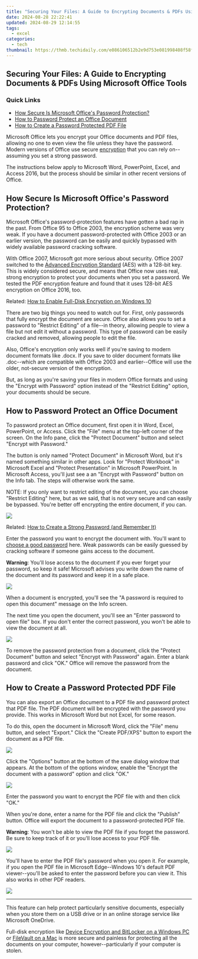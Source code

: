 ```yaml
---
title: "Securing Your Files: A Guide to Encrypting Documents & PDFs Using Microsoft Office Tools"
date: 2024-08-28 22:22:41
updated: 2024-08-29 12:14:55
tags:
  - excel
categories:
  - tech
thumbnail: https://thmb.techidaily.com/e086106512b2e9d753e081998408f58f33739fa1f0e7070951ebc50a7e45bfdb.jpg
---
```


## Securing Your Files: A Guide to Encrypting Documents & PDFs Using Microsoft Office Tools

### Quick Links

* [How Secure Is Microsoft Office's Password Protection?](https://phone-solutions.techidaily.com/in-2024-life360-learn-how-everything-works-on-xiaomi-civi-3-drfone-by-drfone-virtual-android/)
* [How to Password Protect an Office Document](https://iphone-unlock.techidaily.com/in-2024-what-does-jailbreaking-apple-iphone-7-i-do-get-answers-here-drfone-by-drfone-ios/)
* [How to Create a Password Protected PDF File](https://screen-activity-recording.techidaily.com/updated-free-guide-to-premium-mp4-screen-recorders/)

 Microsoft Office lets you encrypt your Office documents and PDF files, allowing no one to even view the file unless they have the password. Modern versions of Office use secure [encryption](https://screen-sharing-recording.techidaily.com/updated-in-2024-the-ultimate-guide-to-finding-your-ideal-recorder-macos/) that you can rely on--assuming you set a strong password.

 The instructions below apply to Microsoft Word, PowerPoint, Excel, and Access 2016, but the process should be similar in other recent versions of Office.

##  How Secure Is Microsoft Office's Password Protection?

 Microsoft Office's password-protection features have gotten a bad rap in the past. From Office 95 to Office 2003, the encryption scheme was very weak. If you have a document password-protected with Office 2003 or an earlier version, the password can be easily and quickly bypassed with widely available password cracking software.

 With Office 2007, Microsoft got more serious about security. Office 2007 switched to the [Advanced Encryption Standard](https://en.wikipedia.org/wiki/Advanced%5FEncryption%5FStandard) (AES) with a 128-bit key. This is widely considered secure, and means that Office now uses real, strong encryption to protect your documents when you set a password. We tested the PDF encryption feature and found that it uses 128-bit AES encryption on Office 2016, too.

Related: [How to Enable Full-Disk Encryption on Windows 10](https://fox-cloud.techidaily.com/new-in-depth-guide-best-audio-techniques-on-windows/) 

 There are two big things you need to watch out for. First, only passwords that fully encrypt the document are secure. Office also allows you to set a password to "Restrict Editing" of a file--in theory, allowing people to view a file but not edit it without a password. This type of password can be easily cracked and removed, allowing people to edit the file.

 Also, Office's encryption only works well if you're saving to modern document formats like .docx. If you save to older document formats like .doc--which are compatible with Office 2003 and earlier--Office will use the older, not-secure version of the encryption.

 But, as long as you're saving your files in modern Office formats and using the "Encrypt with Password" option instead of the "Restrict Editing" option, your documents should be secure.

##  How to Password Protect an Office Document

 To password protect an Office document, first open it in Word, Excel, PowerPoint, or Access. Click the "File" menu at the top-left corner of the screen. On the Info pane, click the "Protect Document" button and select "Encrypt with Password."

 The button is only named "Protect Document" in Microsoft Word, but it's named something similar in other apps. Look for "Protect Workbook" in Microsoft Excel and "Protect Presentation" in Microsoft PowerPoint. In Microsoft Access, you'll just see a an "Encrypt with Password" button on the Info tab. The steps will otherwise work the same.

 NOTE: If you only want to restrict editing of the document, you can choose "Restrict Editing" here, but as we said, that is not very secure and can easily be bypassed. You're better off encrypting the entire document, if you can.

![](https://static1.howtogeekimages.com/wordpress/wp-content/uploads/2016/04/img_57219a5ff220e.png) 

Related: [How to Create a Strong Password (and Remember It)](https://extra-hints.techidaily.com/crafting-authenticity-in-client-testimonial-videos-for-2024/) 

 Enter the password you want to encrypt the document with. You'll want to [choose a good password](https://extra-hints.techidaily.com/crafting-authenticity-in-client-testimonial-videos-for-2024/) here. Weak passwords can be easily guessed by cracking software if someone gains access to the document.

**Warning**: You'll lose access to the document if you ever forget your password, so keep it safe! Microsoft advises you write down the name of the document and its password and keep it in a safe place.

![](https://static1.howtogeekimages.com/wordpress/wp-content/uploads/2016/04/img_57219a8332134.png) 

 When a document is encrypted, you'll see the "A password is required to open this document" message on the Info screen.

 The next time you open the document, you'll see an "Enter password to open file" box. If you don't enter the correct password, you won't be able to view the document at all.

![](https://static1.howtogeekimages.com/wordpress/wp-content/uploads/2016/04/img_57219aa6b6974.png) 

 To remove the password protection from a document, click the "Protect Document" button and select "Encrypt with Password" again. Enter a blank password and click "OK." Office will remove the password from the document.

##  How to Create a Password Protected PDF File

 You can also export an Office document to a PDF file and password protect that PDF file. The PDF document will be encrypted with the password you provide. This works in Microsoft Word but not Excel, for some reason.

 To do this, open the document in Microsoft Word, click the "File" menu button, and select "Export." Click the "Create PDF/XPS" button to export the document as a PDF file.

![](https://static1.howtogeekimages.com/wordpress/wp-content/uploads/2016/04/img_57219ab24cfb4.png) 

 Click the "Options" button at the bottom of the save dialog window that appears. At the bottom of the options window, enable the "Encrypt the document with a password" option and click "OK."

![](https://static1.howtogeekimages.com/wordpress/wp-content/uploads/2016/04/img_57219acfed94d.png) 

 Enter the password you want to encrypt the PDF file with and then click "OK."

 When you're done, enter a name for the PDF file and click the "Publish" button. Office will export the document to a password-protected PDF file.

**Warning**: You won't be able to view the PDF file if you forget the password. Be sure to keep track of it or you'll lose access to your PDF file.

![](https://static1.howtogeekimages.com/wordpress/wp-content/uploads/2016/04/img_57219ae5ca340.png) 

 You'll have to enter the PDF file's password when you open it. For example, if you open the PDF file in Microsoft Edge--Windows 10's default PDF viewer--you'll be asked to enter the password before you can view it. This also works in other PDF readers.

![](https://static1.howtogeekimages.com/wordpress/wp-content/uploads/2016/04/img_57219af5561af.png) 

---

 This feature can help protect particularly sensitive documents, especially when you store them on a USB drive or in an online storage service like Microsoft OneDrive.

 Full-disk encryption like [Device Encryption and BitLocker on a Windows PC](https://facebook-video-footage.techidaily.com/new-leveraging-youtubes-adsense-for-maximum-profits/) or [FileVault on a Mac](https://win-blog.techidaily.com/eliminate-obs-lag-during-live-streaming-and-recording-for-an-uninterrupted-experience/) is more secure and painless for protecting all the documents on your computer, however--particularly if your computer is stolen.

<ins class="adsbygoogle"
     style="display:block"
     data-ad-format="autorelaxed"
     data-ad-client="ca-pub-7571918770474297"
     data-ad-slot="1223367746"></ins>



<ins class="adsbygoogle"
     style="display:block"
     data-ad-client="ca-pub-7571918770474297"
     data-ad-slot="8358498916"
     data-ad-format="auto"
     data-full-width-responsive="true"></ins>
